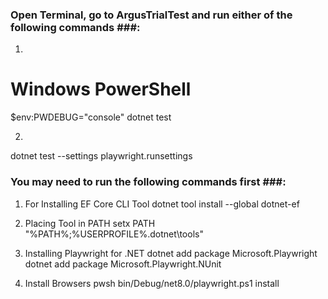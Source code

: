 ### Open Terminal, go to ArgusTrialTest and run either of the following commands ###:

1) 
# Windows PowerShell
$env:PWDEBUG="console"
dotnet test

2)
dotnet test --settings playwright.runsettings



### You may need to run the following commands first ###:

1) For Installing EF Core CLI Tool
dotnet tool install --global dotnet-ef

2) Placing Tool in PATH
setx PATH "%PATH%;%USERPROFILE%\.dotnet\tools"

3) Installing Playwright for .NET
dotnet add package Microsoft.Playwright
dotnet add package Microsoft.Playwright.NUnit

4) Install Browsers
pwsh bin/Debug/net8.0/playwright.ps1 install
